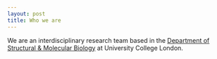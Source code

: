 ```yaml
---
layout: post
title: Who we are
---
```


We are an interdisciplinary research team based in the [Department of Structural & Molecular Biology](https://www.ucl.ac.uk/biosciences/structural-and-molecular-biology) at University College London.
